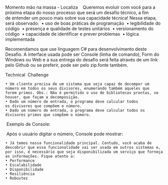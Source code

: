 Momento mão na massa - Localiza 
 
Queremos evoluir com você para a próxima etapa do nosso processo que será um desafio técnico, a fim de entender um pouco mais sobre sua capacidade técnica! Nessa etapa, será observado: 
    • uso de boas práticas de programação 
    • legibilidade do código 
    • presença e qualidade de testes unitários 
    • versionamento do código 
    • capacidade de identificar e prever problemas 
    • lógica implementada 

Recomendamos que use linguagem C# para desenvolvimento deste Desafio. A interface usada pode ser Console (linha de comando), Form do Windows ou Web e a sua entrega do desafio será feita através de um link pelo Github ou se preferir, pode ser pelo zip.fonte também. 


Technical  Challenge 

    • Um cliente precisa de um sistema que seja capaz de decompor um número em todos os seus divisores, enumerando também aqueles que forem primos. Obs.: Não é permitido o uso de bibliotecas prontas, se houver, que façam a decomposição. 
    • Dado um número de entrada, o programa deve calcular todos os divisores que compõem o número. 
    • Dado um número de entrada, o programa deve calcular todos os divisores primos que compõem o número. 

 Exemplo de Console: 

 Após o usuário digitar o número, Console pode mostrar:

    • Já temos nossa funcionalidade principal. Contudo, você acaba de descobrir que essa funcionalidade vai ser usada em outros sistemas e, por isso, é necessário que seja disponibilizada um serviço que forneça as informações. Fique atento a: 
    • Performance 
    • Escalabilidade 
    • Disponibilidade 
    • Resiliência 
    • Robustez 
